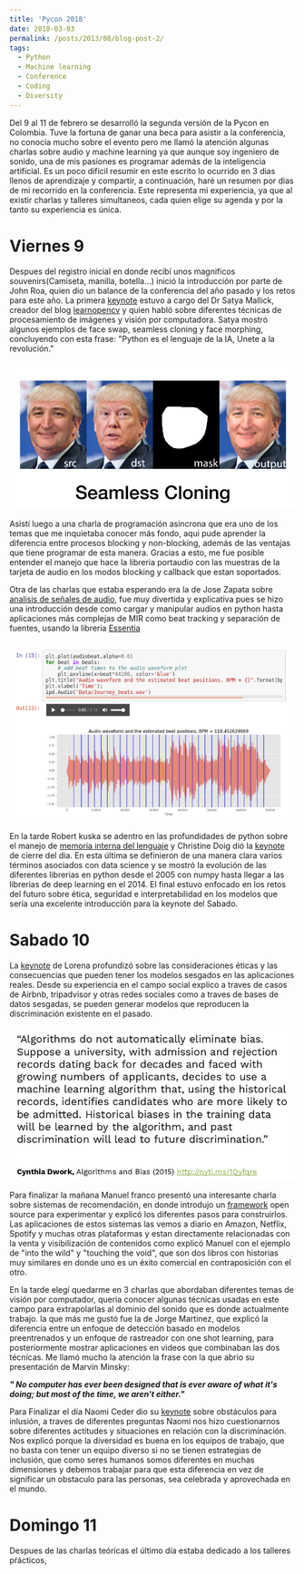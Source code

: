 ```yaml
---
title: 'Pycon 2018'
date: 2018-03-03
permalink: /posts/2013/08/blog-post-2/
tags:
  - Python
  - Machine learning
  - Conference
  - Coding
  - Diversity
---
```


Del 9 al 11 de febrero se desarrolló la segunda versión de la Pycon en Colombia. Tuve la fortuna de ganar una beca para asistir 
a la conferencia, no conocia mucho sobre el evento pero me llamó la atención algunas charlas sobre audio y machine learning ya que
aunque soy ingeniero de sonido, una de mis pasiones es programar además de la inteligencia artificial. Es un poco dificil resumir
en este escrito lo ocurrido en 3 dias llenos de aprendizaje y compartir, a continuación, haré un resumen por dias de mi recorrido en la conferencia. Este representa mi experiencia, ya que al existir charlas y talleres simultaneos, cada quien elige su agenda y
por la tanto su experiencia es única.

Viernes 9 
======

Despues del registro inicial en donde recibí unos magnificos souvenirs(Camiseta, manilla, botella...) inició la introducción
por parte de John Roa, quien dio un balance de la conferencia del año pasado y los retos para este año. La primera [keynote](http://www.learnopencv.com/wp-content/uploads/2018/02/Satya-Mallick-PyCon-Colombia-Keynote-2018.pdf) estuvo
a cargo del Dr Satya Mallick, creador del blog [learnopencv](http://www.learnopencv.com/)  y quien habló sobre diferentes técnicas de procesamiento de imágenes y visión por computadora. Satya mostró algunos ejemplos de face swap, seamless cloning y
face morphing, concluyendo con esta frase: "Python es el lenguaje de la IA, Unete a la revolución."

![Satya example](/images/satya_example.png)


Asistí luego a una charla de programación asincrona que era uno de los temas que me inquietaba conocer más fondo, aqui pude aprender la diferencia entre procesos blocking y non-blocking, además de las ventajas que tiene programar de esta manera. 
Gracias a esto, me fue posible entender el manejo que hace la libreria portaudio con las muestras de la tarjeta de audio en 
los modos blocking y callback que estan soportados. 


Otra de las charlas que estaba esperando era la de Jose Zapata sobre [analisis de señales de audio](https://github.com/JoseRZapata/Pycon2018Colombia), fue muy divertida y explicativa pues se hizo una introducción desde como cargar y manipular audios en python hasta aplicaciones más complejas de MIR como beat tracking y separación de fuentes, usando la libreria [Essentia](http://essentia.upf.edu/documentation/)

![Bpm example](/images/bpm_example.png)

En la tarde Robert kuska se adentro en las profundidades de python sobre el manejo de [memoria interna del lenguaje](https://docs.google.com/presentation/d/1DYSYqu1bsODQVOAZupdPZ4afYeAuuze0mEGC0b-9bAw/edit#slide=id.p) y Christine Doig dió la [keynote](https://speakerdeck.com/chdoig/pycon-colombia-2018) de cierre del dia. En esta última se definieron de una manera clara
varios términos asociados con data science y se mostró la evolución de las diferentes librerias en python desde el 2005 con numpy hasta llegar a las librerias de deep learning en el 2014. El final estuvo enfocado en los retos del futuro sobre ética, seguridad e interpretabilidad en los modelos que sería una excelente introducción para la keynote del Sabado.


Sabado 10
======

La [keynote](https://docs.google.com/presentation/d/1VJpw_h95B0yfWEJDGn9Hj1qeGRk0b9_TOFqDXOo2pwA/edit#slide=id.g30ecf3654e_0_197) de Lorena profundizó sobre las consideraciones éticas y las consecuencias que pueden tener los modelos sesgados en las aplicaciones reales. Desde su experiencia en el campo social explico a traves de casos de Airbnb, tripadvisor y otras redes
sociales como a traves de bases de datos sesgadas, se pueden generar modelos que reproducen la discriminación existente en 
el pasado.


![Lorena's slides](/images/lorena_example.png)


Para finalizar la mañana Manuel franco presentó una interesante charla sobre sistemas de recomendación, en donde introdujo un 
[framework](https://github.com/maigfrga/nt-recommend) open source para experimentar y explicó los diferentes pasos para 
construirlos. Las aplicaciones de estos sistemas las vemos a diario en Amazon, Netflix, Spotify y muchas otras plataformas
y estan directamente relacionadas con la venta y visibilización de contenidos como explicó Manuel con el ejemplo de "into the
wild" y "touching the void", que son dos libros con historias muy similares en donde uno es un éxito comercial en contraposición con el otro.



En la tarde elegí quedarme en 3 charlas que abordaban diferentes temas de visión por computador, queria conocer algunas
técnicas usadas en este campo para extrapolarlas al dominio del sonido que es donde actualmente trabajo. la que más me gustó fue la de Jorge Martinez, que explicó la diferencia entre un enfoque de detección basado en modelos preentrenados y un enfoque de rastreador con one shot learning, para posteriormente mostrar aplicaciones en videos que combinaban las dos técnicas. Me llamó mucho la atención la frase con la que abrio su presentación de Marvin Minsky: 


***" No computer has ever been designed that is ever aware of what it's doing; but most of the time, we aren't either."***


Para Finalizar el día Naomi Ceder dio su [keynote](https://goo.gl/LvXY23) sobre obstáculos para inlusión, a traves de diferentes preguntas Naomi nos hizo cuestionarnos sobre diferentes actitudes y situaciones en relación con la discriminación. Nos explicó porque la diversidad es buena en los equipos de trabajo, que no basta con tener un equipo diverso si no se tienen estrategias de inclusión, que como seres humanos somos diferentes en muchas dimensiones y debemos trabajar para que esta diferencia en vez de significar un obstaculo para las personas, sea celebrada y aprovechada en el mundo.



Domingo 11
======

Despues de las charlas teóricas el último día estaba dedicado a los talleres pŕácticos, 

